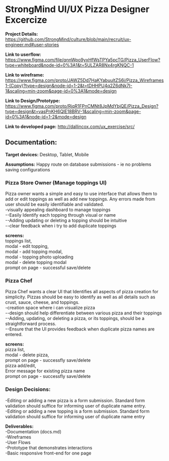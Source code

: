 # StrongMind UI/UX Pizza Designer Excercize
**Project Details:**
https://github.com/StrongMind/culture/blob/main/recruit/ux-engineer.md#user-stories

**Link to userflow:**
https://www.figma.com/file/qnnWpo9yxHfWsTPYa5pcTG/Pizza_UserFlow?type=whiteboard&node-id=0%3A1&t=5ULZAR8Nx4rgKNQC-1

**Link to wireframe:**
https://www.figma.com/proto/JAWZ5Dd7HaKYabuultZS6i/Pizza_Wireframes1-(Copy)?type=design&node-id=1-2&t=tDHHPU4q2Z6dNk7I-1&scaling=min-zoom&page-id=0%3A1&mode=design

**Link to Design/Prototype:**
https://www.figma.com/proto/RjqR1FPnCMNt8JpMdYbjQE/Pizza_Design?type=design&t=vasPnKH6QIE18BRV-1&scaling=min-zoom&page-id=0%3A1&node-id=1-2&mode=design

**Link to developed page:**
http://dallincox.com/ux_exercise/src/

## Documentation:
**Target devices:** Desktop, Tablet, Mobile

**Assumptions:**
Happy route on database submissions - ie no problems saving configurations

### Pizza Store Owner (Manage toppings UI)
Pizza owner wants a simple and easy to use interface that allows them to add or edit toppings as well as add new toppings. Any errors made from user should be easily identifiable and validated.<br/>
-visually appealing dashboard to manage toppings<br/>
--Easily Identify each topping through visual or name<br/>
--Adding updating or deleting a topping should be intuitive<br/>
--clear feedback when i try to add duplicate toppings<br/>

**screens:** <br/>
toppings list, <br/>
    modal - edit topping, <br/>
    modal - add topping modal, <br/>
    modal - topping photo uploading<br/>
    modal - delete topping modal<br/>
    prompt on page - successful save/delete


### Pizza Chef
Pizza Chef wants a clear UI that Identifies all aspects of pizza creation for simplicity. Pizzas should be easy to identify as well as all details such as crust, sauce, cheese, and toppings.<br/>
-creation space where i can visualize pizza<br/>
--design should help differentiate between various pizza and their toppings<br/>
--Adding, updating, or deleting a pizza, or its toppings, should be a straightforward process.<br/>
--Ensure that the UI provides feedback when duplicate pizza names are entered.

**screens:** <br/>
pizza list, <br/>
    modal - delete pizza,<br/>
    prompt on page - successfly save/delete<br/>
pizza add/edit, <br/>
    Error message for existing pizza name<br/>
    prompt on page - successfly save/delete<br/>

### Design Decisions: 
-Editing or adding a new pizza is a form submission. Standard form validation should suffice for informing user of duplicate name entry.
<br/>
-Editing or adding a new topping is a form submission. Standard form validation should suffice for informing user of duplicate name entry
    

**Deliverables:**<br/>
-Documentation (docs.md)<br/>
-Wireframes<br/>
-User Flows<br/>
-Prototype that demonstrates interactions<br/>
-Basic responsive front-end for one page
